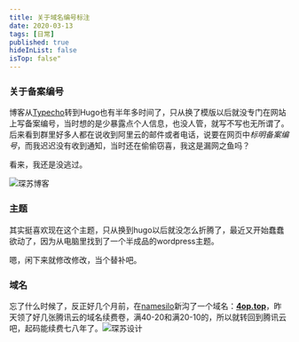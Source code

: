 ```yaml
---
title: 关于域名编号标注
date: 2020-03-13
tags: [日常]
published: true
hideInList: false
isTop: false"
---
```


###  **关于备案编号**

博客从[Typecho](http://typecho.org/)转到Hugo也有半年多时间了，只从换了模版以后就没专门在网站上写备案编号，当时想的是少暴露点个人信息，也没人管，就写不写也无所谓了。后来看到群里好多人都在说收到阿里云的邮件或者电话，说要在网页中*标明备案编号*，而我迟迟没有收到通知，当时还在偷偷窃喜，我这是漏网之鱼吗？

看来，我还是没逃过。

![琛苏博客](https://img.010316.xyz/usr/hugo/2020/03/yumingbeian.png)

###  **主题**

其实挺喜欢现在这个主题，只从换到hugo以后就没怎么折腾了，最近又开始蠢蠢欲动了，因为从电脑里找到了一个半成品的wordpress主题。

嗯，闲下来就修改修改，当个替补吧。

###  **域名**

忘了什么时候了，反正好几个月前，在[namesilo](https://www.namesilo.com/)新沟了一个域名：[**4op.top**](https:4op.top)，昨天领了好几张腾讯云的域名续费卷，满40-20和满20-10的，所以就转回到腾讯云吧，起码能续费七八年了。![琛苏设计](https://img.010316.xyz/usr/hugo/2020/03/yumingxufeijuan.png)

